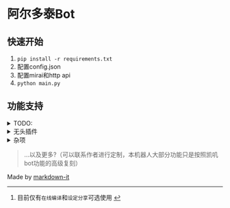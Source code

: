 <h1>阿尔多泰Bot</h1>
<h2>快速开始</h2>
<ol>
<li><code>pip install -r requirements.txt</code></li>
<li>配置config.json</li>
<li>配置mirai和http api</li>
<li><code>python main.py</code></li>
</ol>
<h2>功能支持</h2>
<details>
<summary>TODO:</summary>
<blockquote>
<p><em>斜体</em>代表默认关闭</p>
</blockquote>
<ul>
<li>[x] <em>在线编译</em></li>
<li>[x] 云黑</li>
<li>[x] 设定分享</li>
<li>[ ] Furry图片(E621)</li>
<li>[ ] Furry图片(兽云祭)</li>
<li>[ ] 绒狸</li>
<li>[ ] 每日一兽</li>
<li>[x] 圈名</li>
<li>[x] 接话</li>
<li>[ ] 自动广播</li>
<li>[ ] <em>排行榜</em></li>
<li>[ ] <em>交易</em></li>
<li>[ ] <em>签到</em></li>
<li>[x] 资源监视</li>
</ul>
</details>
<details>
<summary>无头插件</summary>
<ul>
<li>[ ] 关键词屏蔽<sup class="footnote-ref"><a href="#fn1" id="fnref1">[1]</a></sup></li>
<li>jsonTool</li>
<li>qliteTool</li>
<li>initializer</li>
<li>parseTool</li>
</ul>
</details>
<details>
<summary>杂项</summary>
<ul>
<li>[ ] 不同群组件管理</li>
<li>[ ] 分群冻结使用频率</li>
<li>[ ] 反馈</li>
</ul>
</details>
<blockquote>
<p>…以及更多?（可以联系作者进行定制，本机器人大部分功能只是按照凯叽bot功能的高级复刻）</p>
</blockquote>
<p>Made by <a href="https://markdown-it.github.io/">markdown-it</a></p>
<hr class="footnotes-sep">
<section class="footnotes">
<ol class="footnotes-list">
<li id="fn1" class="footnote-item"><p>目前仅有<code>在线编译</code>和<code>设定分享</code>可选使用 <a href="#fnref1" class="footnote-backref">↩︎</a></p>
</li>
</ol>
</section>
<!--
# 阿尔多泰Bot
## 快速开始

1. `pip install -r requirements.txt` 
2.  配置config.json
3. 配置mirai和http api
4. `python main.py`

## 功能支持
<details>
<summary>TODO:</summary>

>*斜体*代表默认关闭

- [x] *在线编译* 
- [x] 云黑
- [x] 设定分享
- [ ] Furry图片(E621)
- [ ] Furry图片(兽云祭)
- [ ] 绒狸
- [ ] 每日一兽
- [x] 圈名
- [x] 接话
- [ ] 自动广播
- [ ] *排行榜*
- [ ] *交易*
- [ ] *签到* 
- [x] 资源监视

</details>

<details>
<summary>无头插件</summary>

- [ ] 关键词屏蔽[^1]
- jsonTool
- qliteTool
- initializer
- parseTool
</details>

<details>
<summary>杂项</summary>

- [ ] 不同群组件管理
- [ ] 分群冻结使用频率
- [ ] 反馈

</details>

>...以及更多?（可以联系作者进行定制，本机器人大部分功能只是按照凯叽bot功能的高级复刻）

[^1]: 目前仅有`在线编译`和`设定分享`可选使用

Made by [markdown-it](https://markdown-it.github.io/)

-->
